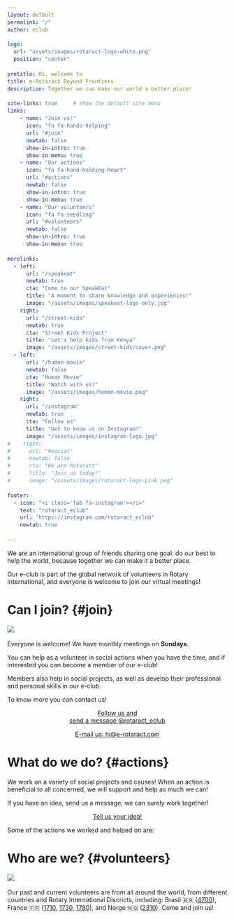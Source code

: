 ```yaml
---
layout: default
permalink: "/"
author: eclub

logo:
  url: "assets/images/rotaract-logo-white.png"
  position: "center"

pretitle: Hi, welcome to
title: e-Rotaract Beyond Frontiers
description: Together we can make our world a better place!

site-links: true     # show the default site menu
links:
    - name: "Join us!"
      icon: "fa fa-hands-helping"
      url: "#join"
      newtab: false
      show-in-intro: true
      show-in-menu: true
    - name: "Our actions" 
      icon: "fa fa-hand-holding-heart"
      url: "#actions"
      newtab: false
      show-in-intro: true
      show-in-menu: true
    - name: "Our volunteers"
      icon: "fa fa-seedling"
      url: "#volunteers"
      newtab: false
      show-in-intro: true
      show-in-menu: true

morelinks:
  - left:
      url: "/speakeat"
      newtab: true
      cta: "Come to our SpeakEat"
      title: "A moment to share knowledge and experiences!"
      image: "/assets/images/speakeat-logo-only.jpg"
    right:
      url: "/street-kids"
      newtab: true
      cta: "Street Kids Project"
      title: "Let's help kids from Kenya"
      image: "/assets/images/street-kids/cover.png"
  - left:
      url: "/human-movie"
      newtab: false
      cta: "Human Movie"
      title: "Watch with us!"
      image: "/assets/images/human-movie.png"
    right:
      url: "/instagram"
      newtab: true
      cta: "Follow us"
      title: "Get to know us on Instagram!"
      image: "/assets/images/instagram-logo.jpg"
#    right:
#      url: "#social"
#      newtab: false
#      cta: "We are Rotaract"
#      title: "Join us today!"
#      image: "/assets/images/rotaract-logo-pink.png"

footer:
  - icon: "<i class='fab fa-instagram'></i>"
    text: "rotaract_eclub"
    url: "https://instagram.com/rotaract_eclub"
    newtab: true

---
```


We are an international group of friends sharing one goal: do our best to help the world, because together we can make it a better place.

Our e-club is part of the global network of volunteers in Rotary International, and everyone is welcome to join our virtual meetings!



# Can I join? {#join}

![]({{site.baseurl}}/assets/images/friends-toast.jpg)

Everyone is welcome! We have monthly meetings on **Sundays**.

You can help as a volunteer in social actions when you have the time, and if interested you can become a member of our e-club!

Members also help in social projects, as well as develop their professional and personal skills in our e-club.

To know more you can contact us!

<p style="text-align: center;">
  <a href="/instagram" target="_blank" class="button button-primary">
    <i class="fab fa-instagram fa-lg"></i> Follow us and<br> send a message @rotaract_eclub
  </a>
</p>
<p style="text-align: center;">
  <a href="mailto:hi@e-rotaract.com" target="_blank" class="button">
    <i class="fa fa-envelope fa-lg"></i> E-mail us: hi@e-rotaract.com
  </a>
</p>



# What do we do? {#actions}

We work on a variety of social projects and causes! When an action is beneficial to all concerned, we will support and help as much we can!

If you have an idea, send us a message, we can surely work together!

<p style="text-align: center;">
  <a href="#join" class="button">
    <i class="fa fa-lightbulb fa-lg"></i> Tell us your idea!
  </a>
</p>

Some of the actions we worked and helped on are:

<script>
  var actions = [
    { url: "/street-kids", img: "/assets/images/actions/street-kids.png" },
    { url: "/speakeat", img: "/assets/images/actions/speakeat.png" },
    { url: "/human-movie", img: "/assets/images/actions/human-movie.png" }
  ];

  shuffle(actions)

  for (it in actions) {
    document.write('<a target="_blank" href="' + actions[it].url  + '">' +
      '<img class="half" src="' + actions[it].img + '">' +
      '</a>'
      )
  }
</script>



# Who are we? {#volunteers}

![]({{site.baseurl}}/assets/images/hands-heart.jpg)

Our past and current volunteers are from all around the world, from different countries and Rotary International Discricts, including:
Brasil 🇧🇷 (<a target="_blank" href="https://www.rotary4700.org.br/home">4700</a>),
France 🇫🇷 (<a target="_blank" href="https://rotary1710.org">1710</a>, <a target="_blank" href="https://www.rotary1730.org">1730</a>, <a target="_blank" href="https://www.rotary1780.org">1780</a>),
and Norge 🇳🇴 (<a target="_blank" href="https://d2310.rotary.no">2310</a>).
Come and join us!

<script>
  var participants = [
    { img: "/assets/images/participants/alex.png" },
    { img: "/assets/images/participants/debora.png" },
    { img: "/assets/images/participants/emiline.png" },
    { img: "/assets/images/participants/iaco.png" },
    { img: "/assets/images/participants/leo.png" },
    { img: "/assets/images/participants/magali.png" }
  ];

  shuffle(participants)

  for (it in participants) {
    document.write('<img class="half2" src="' + participants[it].img + '">')
  }

  document.write('<a href="#join"><img class="half2" src="/assets/images/participants/you.gif"></a>')
</script>
